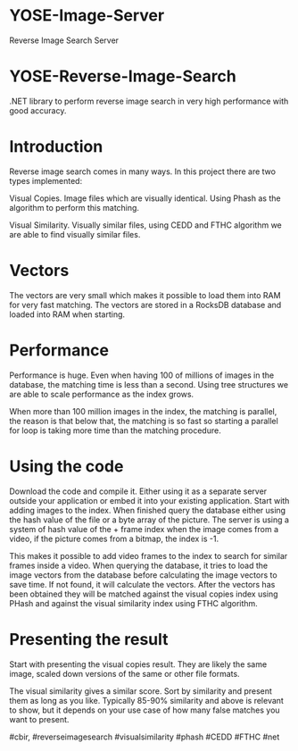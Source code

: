 # YOSE-Image-Server
Reverse Image Search Server

# YOSE-Reverse-Image-Search
.NET library to perform reverse image search in very high performance with good accuracy.

# Introduction
Reverse image search comes in many ways. In this project there are two types implemented:

Visual Copies. Image files which are visually identical. Using Phash as the algorithm to perform this matching.

Visual Similarity. Visually similar files, using CEDD and FTHC algorithm we are able to find visually similar files.

# Vectors
The vectors are very small which makes it possible to load them into RAM for very fast matching.
The vectors are stored in a RocksDB database and loaded into
RAM when starting.

# Performance
Performance is huge. Even when having 100 of millions of images in the database, the matching time is less than a second. Using tree structures we are able to scale performance as the index grows.

When more than 100 million images in the index, the matching is parallel, the reason is that below that, the matching is so fast so starting a parallel for loop is taking more time than the matching procedure.

# Using the code
Download the code and compile it. Either using it as a separate server outside your application or embed it into your existing application. Start with adding images to the index. When finished query the database either using the hash value of the file or a byte array of the picture.
The server is using a system of hash value of the + frame index when the image comes from
a video, if the picture comes from a bitmap, the index is -1.

This makes it possible to add video frames to the index to search for similar frames inside a video. When querying the database, it tries to load the image vectors from
the database before calculating the image vectors to save time. If not found, it will calculate the vectors. After the vectors has been obtained they will
be matched against the visual copies index using PHash and against the visual similarity index using FTHC algorithm.

# Presenting the result
Start with presenting the visual copies result. They are likely the same image, scaled down versions of the same or
other file formats.

The visual similarity gives a similar score. Sort by similarity and present them as long as you like. Typically 85-90% similarity and above is relevant to show, but it depends on your use case of how many false matches you want to present.

#cbir, #reverseimagesearch #visualsimilarity #phash #CEDD #FTHC #net

